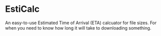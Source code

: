EstiCalc
========
An easy-to-use Estimated Time of Arrival (ETA) calcuator for file sizes. For when you need to know how long it will take to downloading something.